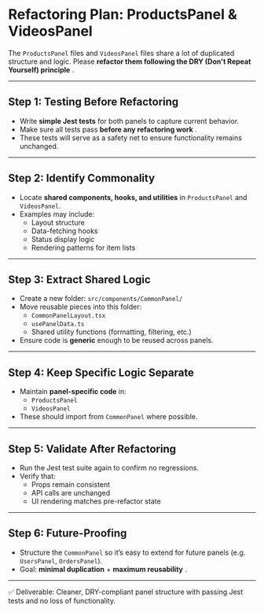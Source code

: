 
# Refactoring Plan: ProductsPanel & VideosPanel

The `ProductsPanel` files and `VideosPanel` files share a lot of duplicated structure and logic. Please  **refactor them following the DRY (Don't Repeat Yourself) principle** .

---

## Step 1: Testing Before Refactoring

* Write **simple Jest tests** for both panels to capture current behavior.
* Make sure all tests pass  **before any refactoring work** .
* These tests will serve as a safety net to ensure functionality remains unchanged.

---

## Step 2: Identify Commonality

* Locate **shared components, hooks, and utilities** in `ProductsPanel` and `VideosPanel`.
* Examples may include:
  * Layout structure
  * Data-fetching hooks
  * Status display logic
  * Rendering patterns for item lists

---

## Step 3: Extract Shared Logic

* Create a new folder: `src/components/CommonPanel/`
* Move reusable pieces into this folder:
  * `CommonPanelLayout.tsx`
  * `usePanelData.ts`
  * Shared utility functions (formatting, filtering, etc.)
* Ensure code is **generic** enough to be reused across panels.

---

## Step 4: Keep Specific Logic Separate

* Maintain **panel-specific code** in:
  * `ProductsPanel`
  * `VideosPanel`
* These should import from `CommonPanel` where possible.

---

## Step 5: Validate After Refactoring

* Run the Jest test suite again to confirm no regressions.
* Verify that:
  * Props remain consistent
  * API calls are unchanged
  * UI rendering matches pre-refactor state

---

## Step 6: Future-Proofing

* Structure the `CommonPanel` so it’s easy to extend for future panels (e.g. `UsersPanel`, `OrdersPanel`).
* Goal: **minimal duplication** +  **maximum reusability** .

---

✅ Deliverable: Cleaner, DRY-compliant panel structure with passing Jest tests and no loss of functionality.
